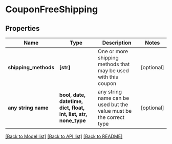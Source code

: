 # CouponFreeShipping


## Properties
Name | Type | Description | Notes
------------ | ------------- | ------------- | -------------
**shipping_methods** | **[str]** | One or more shipping methods that may be used with this coupon | [optional] 
**any string name** | **bool, date, datetime, dict, float, int, list, str, none_type** | any string name can be used but the value must be the correct type | [optional]

[[Back to Model list]](../README.md#documentation-for-models) [[Back to API list]](../README.md#documentation-for-api-endpoints) [[Back to README]](../README.md)



